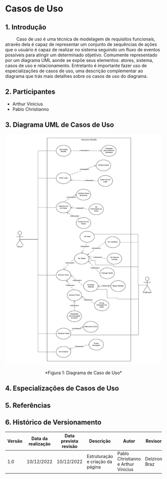 # Casos de Uso

## 1. Introdução 
<p aling = justify> &emsp; &emsp;
    Caso de uso é uma técnica de modelagem de requisitos funcionais, através dela é capaz de representar  um conjunto de sequências de ações
    que o usuário é capaz de realizar no sistema seguindo um fluxo de eventos possíveis para atingir um determinado objetivo. Comumente 
    representado por um diagrama UML aonde se expõe seus elementos: atores, sistema, casos de uso e relacionamento. Entretanto é importante
    fazer uso de especializações de casos de uso, uma descrição complementar ao diagrama que trás mais detalhes sobre os casos de uso do 
    diagrama.
</p>

## 2. Participantes
*    Arthur Vinicius
*    Pablo Christianno

## 3. Diagrama UML de Casos de Uso

![imagem](../Assets/modelagem/Use_case.jpeg)
<center>
    *Figura 1: Diagrama de Caso de Uso*
</center>

## 4. Especializações de Casos de Uso

## 5. Referências

## 6. Histórico de Versionamento

| Versão | Data da realização | Data prevista revisão | Descrição | Autor | Revisor |
|--------|------|------|-----------|-------|---------|
| 1.0    | 10/12/2022 | 10/12/2022 | Estruturação e criação da página | Pablo Christianno e Arthur Vinicius | Delziron Braz |